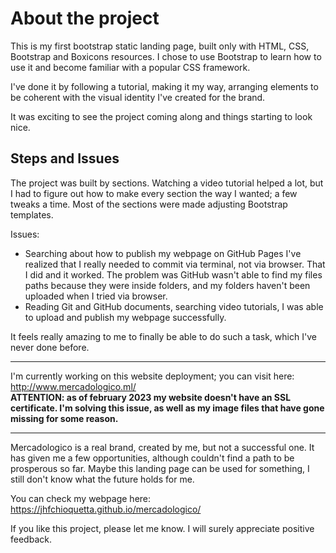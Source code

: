 <h1>About the project</h1>
This is my first bootstrap static landing page, built only with HTML, CSS, Bootstrap and Boxicons resources. I chose to use Bootstrap to learn how to use it and become familiar with a popular CSS framework.

I've done it by following a tutorial, making it my way, arranging elements to be coherent with the visual identity I've created for the brand.

It was exciting to see the project coming along and things starting to look nice.

<h2>Steps and Issues</h2>

The project was built by sections. Watching a video tutorial helped a lot, but I had to figure out how to make every section the way I wanted; a few tweaks a time.
Most of the sections were made adjusting Bootstrap templates.

Issues: 
  - Searching about how to publish my webpage on GitHub Pages I've realized that I really needed to commit via terminal, not via browser. That I did and it worked. The problem was GitHub wasn't able to find my files paths because they were inside folders, and my folders haven't been uploaded when I tried via browser.
  - Reading Git and GitHub documents, searching video tutorials, I was able to upload and publish my webpage successfully.

It feels really amazing to me to finally be able to do such a task, which I've never done before.

_______________________________________________________
I'm currently working on this website deployment; you can visit here: http://www.mercadologico.ml/ <br/>
<strong>ATTENTION: as of february 2023 my website doesn't have an SSL certificate. I'm solving this issue, as well as my image files that have gone missing for some reason. </strong>

_______________________________________________________

Mercadologico is a real brand, created by me, but not a successful one. It has given me a few opportunities, although couldn't find a path to be prosperous so far. Maybe this landing page can be used for something, I still don't know what the future holds for me.

You can check my webpage here: https://jhfchioquetta.github.io/mercadologico/

If you like this project, please let me know. I will surely appreciate positive feedback.
